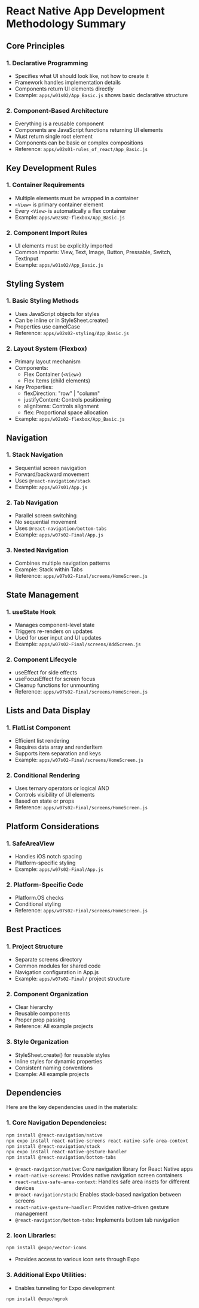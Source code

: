 # React Native App Development Methodology Summary

## Core Principles

### 1. Declarative Programming
- Specifies what UI should look like, not how to create it
- Framework handles implementation details
- Components return UI elements directly
- Example: `apps/w01s02/App_Basic.js` shows basic declarative structure

### 2. Component-Based Architecture
- Everything is a reusable component
- Components are JavaScript functions returning UI elements
- Must return single root element
- Components can be basic or complex compositions
- Reference: `apps/w02s01-rules_of_react/App_Basic.js`

## Key Development Rules

### 1. Container Requirements
- Multiple elements must be wrapped in a container
- `<View>` is primary container element
- Every `<View>` is automatically a flex container
- Example: `apps/w02s02-flexbox/App_Basic.js`

### 2. Component Import Rules
- UI elements must be explicitly imported
- Common imports: View, Text, Image, Button, Pressable, Switch, TextInput
- Example: `apps/w01s02/App_Basic.js`

## Styling System

### 1. Basic Styling Methods
- Uses JavaScript objects for styles
- Can be inline or in StyleSheet.create()
- Properties use camelCase
- Reference: `apps/w02s02-styling/App_Basic.js`

### 2. Layout System (Flexbox)
- Primary layout mechanism
- Components:
  - Flex Container (`<View>`)
  - Flex Items (child elements)
- Key Properties:
  - flexDirection: "row" | "column"
  - justifyContent: Controls positioning
  - alignItems: Controls alignment
  - flex: Proportional space allocation
- Example: `apps/w02s02-flexbox/App_Basic.js`

## Navigation

### 1. Stack Navigation
- Sequential screen navigation
- Forward/backward movement
- Uses `@react-navigation/stack`
- Example: `apps/w07s01/App.js`

### 2. Tab Navigation
- Parallel screen switching
- No sequential movement
- Uses `@react-navigation/bottom-tabs`
- Example: `apps/w07s02-Final/App.js`

### 3. Nested Navigation
- Combines multiple navigation patterns
- Example: Stack within Tabs
- Reference: `apps/w07s02-Final/screens/HomeScreen.js`

## State Management

### 1. useState Hook
- Manages component-level state
- Triggers re-renders on updates
- Used for user input and UI updates
- Example: `apps/w07s02-Final/screens/AddScreen.js`

### 2. Component Lifecycle
- useEffect for side effects
- useFocusEffect for screen focus
- Cleanup functions for unmounting
- Reference: `apps/w07s02-Final/screens/HomeScreen.js`

## Lists and Data Display

### 1. FlatList Component
- Efficient list rendering
- Requires data array and renderItem
- Supports item separation and keys
- Example: `apps/w07s02-Final/screens/HomeScreen.js`

### 2. Conditional Rendering
- Uses ternary operators or logical AND
- Controls visibility of UI elements
- Based on state or props
- Reference: `apps/w07s02-Final/screens/HomeScreen.js`

## Platform Considerations

### 1. SafeAreaView
- Handles iOS notch spacing
- Platform-specific styling
- Example: `apps/w07s02-Final/App.js`

### 2. Platform-Specific Code
- Platform.OS checks
- Conditional styling
- Reference: `apps/w07s02-Final/screens/HomeScreen.js`

## Best Practices

### 1. Project Structure
- Separate screens directory
- Common modules for shared code
- Navigation configuration in App.js
- Example: `apps/w07s02-Final/` project structure

### 2. Component Organization
- Clear hierarchy
- Reusable components
- Proper prop passing
- Reference: All example projects

### 3. Style Organization
- StyleSheet.create() for reusable styles
- Inline styles for dynamic properties
- Consistent naming conventions
- Example: All example projects

## Dependencies


Here are the key dependencies used in the materials:

### 1. Core Navigation Dependencies:
```js
npm install @react-navigation/native
npx expo install react-native-screens react-native-safe-area-context
npm install @react-navigation/stack
npx expo install react-native-gesture-handler
npm install @react-navigation/bottom-tabs
```

- `@react-navigation/native`: Core navigation library for React Native apps
- `react-native-screens`: Provides native navigation screen containers
- `react-native-safe-area-context`: Handles safe area insets for different devices
- `@react-navigation/stack`: Enables stack-based navigation between screens
- `react-native-gesture-handler`: Provides native-driven gesture management
- `@react-navigation/bottom-tabs`: Implements bottom tab navigation

### 2. Icon Libraries:
```js
npm install @expo/vector-icons
```
- Provides access to various icon sets through Expo

### 3. Additional Expo Utilities:
- Enables tunneling for Expo development
```js
npm install @expo/ngrok
```
